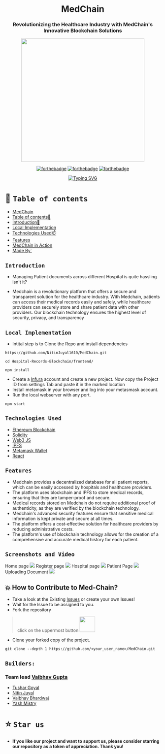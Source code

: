 <div align="center"> 

# MedChain


### Revolutionizing the Healthcare Industry with MedChain's Innovative Blockchain Solutions
 


<p align="center">
<img  width="400" height="400" src="https://user-images.githubusercontent.com/110530263/225097880-a0e4d39a-061e-4e80-9d23-98483f5f28c9.png">
</p>

  
[![forthebadge](https://forthebadge.com/images/badges/built-by-developers.svg)](https://github.com/yash240408/HackHound) 
[![forthebadge](https://forthebadge.com/images/badges/built-with-love.svg)](https://www.python.org/) 
[![forthebadge](https://forthebadge.com/images/badges/powered-by-coffee.svg)](https://github.com/yash240408/HackHound)
  
  
 [![Typing SVG](https://readme-typing-svg.demolab.com?font=QUARTZO+&pause=1000&color=F72288&width=435&lines=Build+for+ETH+DUBAI++By+Team+Ethernals)](https://git.io/typing-svg)
 
 
</div>


# 🧭 `Table of contents`

- [MedChain](#-MedChain)
- [Table of contents🧭 ](#-table-of-contents)
- [Introduction🚀](#Introduction)
- [Local Implementation](#-Local-Implementation-)
- [Technologies Used📫](#-Technologies-Used-)
- [Features](#Features)
- [MedChain in Action](#Screenshots-and-Video)
- [Made By`](#Builders)





## `Introduction`
<!--- <div align="center">
<img  width="100" height="120" align="center" src="https://user-images.githubusercontent.com/110530263/225117486-588eb822-df15-44c5-aa77-d6a955fa9002.png">
 </div> --->
 
- Managing Patient documents across different Hospital is quite hassling isn't it? 

- Medchain is a revolutionary platform that offers a secure and transparent solution for the healthcare industry. With Medchain, patients can access their medical records easily and safely, while healthcare providers can securely store and share patient data with other providers. Our blockchain technology ensures the highest level of security, privacy, and transparency



## `Local Implementation`
- Intital step is to   Clone the Repo and install dependencies
 ```
https://github.com/NitinJuyal1610/MedChain.git
 ```
 ```
cd Hospital-Records-Blockchain/frontend/
 ```
 ```
npm install
 ```
-  Create a [Infura](https://infura.io/) account and create a new project. Now copy the Project ID from settings Tab and paste it in the marked location
-  Install metamask in your browser and log into your metasmask account.
-  Run the local webserver with any port.
```
npm start
```


## `Technologies Used`
- [Ethereum Blockchain](https://ethereum.org/en/developers/docs/)
- [Solidity](https://docs.soliditylang.org/en/v0.8.19/)
- [Web3 JS](https://docs.web3js.org/)
- [IPFS](https://docs.web3js.org/)
- [Metamask Wallet](https://docs.metamask.io/guide/)
- [React](https://reactjs.org/docs/getting-started.html)

## `Features`
- Medchain provides a decentralized database for all patient reports, which can be easily accessed by hospitals and healthcare providers.
- The platform uses blockchain and IPFS to store medical records, ensuring that they are tamper-proof and secure.
- Medical records stored on Medchain do not require additional proof of authenticity, as they are verified by the blockchain technology.
- Medchain's advanced security features ensure that sensitive medical information is kept private and secure at all times.
- The platform offers a cost-effective solution for healthcare providers by reducing administrative costs.
- The platform's use of blockchain technology allows for the creation of a comprehensive and accurate medical history for each patient.


## `Screenshots and Video`
Home page
![](./img/Homepage.png)
Register page
![](./img/Registerpg.png)
Hospital page
![](./img/Hospitalpg.png)
Patient Page
![](./img/Patientpage.png)
Uploading Document
![](./img/upDoc.png)



## 💥 How to Contribute to Med-Chain?

- Take a look at the Existing [Issues](https://github.com/NitinJuyal1610/MedChain/issues) or create your own Issues!
- Wait for the Issue to be assigned to you.
- Fork the repository
>click on the uppermost button <img src="" width=50>
- Clone your forked copy of the project.
```
git clone --depth 1 https://github.com/<your_user_name>/MedChain.git

```

## `Builders:`


### Team lead [Vaibhav Gupta ](https://www.linkedin.com/in/uxvaibhav/) 
* [Tushar Goyal](https://github.com/tgoyal63)
* [Nitin Juyal](https://github.com/NitinJuyal1610)
* [Vaibhav Bhardwaj](https://vxibhxv.ml)
* [Yash Mistry](https://github.com/yash240408)


# ⭐️ `Star us`
- **If you like our project and want to support us, please consider starring our repository as a token of appreciation. Thank you!**
